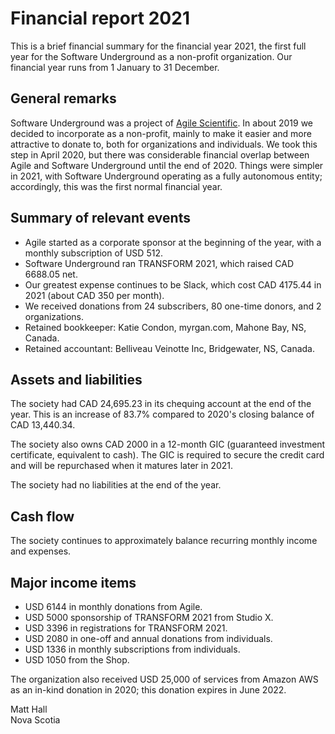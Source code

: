 # Financial report 2021

This is a brief financial summary for the financial year 2021, the first full year for the Software Underground as a non-profit organization. Our financial year runs from 1 January to 31 December.


## General remarks

Software Underground was a project of [Agile Scientific](https://agilescientific.com). In about 2019 we decided to incorporate as a non-profit, mainly to make it easier and more attractive to donate to, both for organizations and individuals. We took this step in April 2020, but there was considerable financial overlap between Agile and Software Underground until the end of 2020. Things were simpler in 2021, with Software Underground operating as a fully autonomous entity; accordingly, this was the first normal financial year.


## Summary of relevant events

- Agile started as a corporate sponsor at the beginning of the year, with a monthly subscription of USD 512.
- Software Underground ran TRANSFORM 2021, which raised CAD 6688.05 net.
- Our greatest expense continues to be Slack, which cost CAD 4175.44 in 2021 (about CAD 350 per month).
- We received donations from 24 subscribers, 80 one-time donors, and 2 organizations.
- Retained bookkeeper: Katie Condon, myrgan.com, Mahone Bay, NS, Canada.
- Retained accountant: Belliveau Veinotte Inc, Bridgewater, NS, Canada.


## Assets and liabilities

The society had CAD 24,695.23 in its chequing account at the end of the year. This is an increase of 83.7% compared to 2020's closing balance of CAD 13,440.34.

The society also owns CAD 2000 in a 12-month GIC (guaranteed investment certificate, equivalent to cash). The GIC is required to secure the credit card and will be repurchased when it matures later in 2021.

The society had no liabilities at the end of the year.


## Cash flow

The society continues to approximately balance recurring monthly income and expenses.


## Major income items

- USD 6144 in monthly donations from Agile.
- USD 5000 sponsorship of TRANSFORM 2021 from Studio X.
- USD 3396 in registrations for TRANSFORM 2021.
- USD 2080 in one-off and annual donations from individuals.
- USD 1336 in monthly subscriptions from individuals.
- USD 1050 from the Shop.

The organization also received USD 25,000 of services from Amazon AWS as an in-kind donation in 2020; this donation expires in June 2022.

Matt Hall<br>
Nova Scotia
